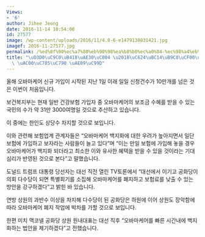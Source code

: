 ```yaml
---
Views:
- '6'
author: Jihee Jeong
date: 2016-11-14 10:54:00
id: 27577
image: /wp-content/uploads/2016/11/4.0-6-e1479138831421.jpg
imagef: 2016-11-27577.jpg
permalink: /%ed%8f%90%ec%a7%80%eb%90%98%ea%b8%b0%ec%a0%84-%ec%98%a4%eb%b0%94%eb%a7%88%ec%bc%80%ec%96%b4-%ea%b0%80%ec%9e%85%ec%9e%90-%ea%b8%89%ec%a6%9d/
title: "\uD3D0\uC9C0\uB418\uAE30\uC804 \u2018\uC624\uBC14\uB9C8\uCF00\uC5B4\u2019\
  \ \uAC00\uC785\uC790 \uAE09\uC99D"
---
```


올해 오바마케어 신규 가입이 시작된 지난 1일 이래 일일 신청건수가 10만개를 넘은 것은 이번이 처음입니다.

보건복지부는 현재 일반 건강보험 가입자 중 오바마케어의 보조금 수혜를 받을 수 있는 국민의 수가 약 31만 3000여명일 것으로 추산하고 있습니다.

이 중에는 한인도 상당수 차지할 것으로 보입니다.

이와 관련해 보험업계 관계자들은 “오바마케어 백지화에 대한 우려가 높아지면서 일단 보험에 가입하고 보자라는 사람들이 늘고 있다”며 “이는 만일 보험에 가입해 놓을 경우 오바마케어가 백지화 되더라고 최소한 이와 유사한 혜택을 받을 수 있을 것이라는 기대심리가 반영된 것으로 본다”고 말했습니다.

도널드 트럼프 대통령 당선자는 대선 직전 열린 TV토론에서 “대선에서 이기고 공화당이 의회 다수당이 되면 특별회기를 소집해 오바마케어를 폐지하고 보험료를 낮출 수 있는 방안을 강구하겠다”고 밝힌 바 있습니다.

연방 상원의 과반수 이상을 차지해 다수당이 된 공화당은 하원에 이어 상원도 장악함에 따라 오바마케어 폐지 작업에 박차를 가할 것으로 보입니다.

한편 미치 맥코넬 공화당 상원 원내대표는 대선 직후 “오바마케어를 빠른 시간내에 백지화하는 법안을 제기하겠다”고 전했습니다.